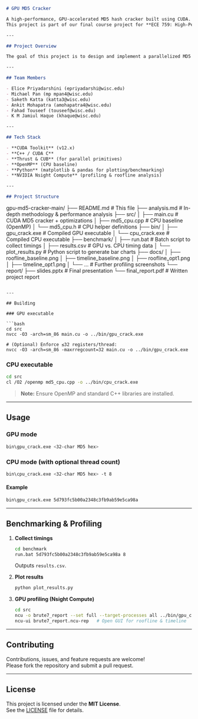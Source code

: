 ```markdown
# GPU MD5 Cracker 

A high-performance, GPU-accelerated MD5 hash cracker built using CUDA.  
This project is part of our final course project for **ECE 759: High-Performance Computing (Spring 2025)** at UW–Madison.

---

## Project Overview

The goal of this project is to design and implement a parallelized MD5 hash attack using **CUDA** to efficiently brute-force 7-character alphanumeric passwords. Modern GPUs can drastically accelerate hash computation through data-parallelism, and this project demonstrates that speedup against a CPU baseline.

---

## Team Members

- Elice Priyadarshini (epriyadarshi@wisc.edu)  
- Michael Pan (mp mpan4@wisc.edu)  
- Saketh Katta (katta3@wisc.edu)  
- Ankit Mohapatra (amohapatra4@wisc.edu)  
- Fahad Touseef (touseef@wisc.edu)  
- K M Jamiul Haque (khaque@wisc.edu)  

---

## Tech Stack

- **CUDA Toolkit** (v12.x)  
- **C++ / CUDA C**  
- **Thrust & CUB** (for parallel primitives)  
- **OpenMP** (CPU baseline)  
- **Python** (matplotlib & pandas for plotting/benchmarking)  
- **NVIDIA Nsight Compute** (profiling & roofline analysis)  

---

## Project Structure

```
gpu-md5-cracker-main/
├── README.md               # This file
├── analysis.md             # In-depth methodology & performance analysis
├── src/
│   ├── main.cu             # CUDA MD5 cracker + optimizations
│   ├── md5_cpu.cpp         # CPU baseline (OpenMP)
│   └── md5_cpu.h           # CPU helper definitions
├── bin/
│   ├── gpu_crack.exe       # Compiled GPU executable
│   └── cpu_crack.exe       # Compiled CPU executable
├── benchmark/
│   ├── run.bat             # Batch script to collect timings
│   ├── results.csv         # GPU vs. CPU timing data
│   └── plot_results.py     # Python script to generate bar charts
├── docs/
│   ├── roofline_baseline.png
│   ├── timeline_baseline.png
│   ├── roofline_opt1.png
│   ├── timeline_opt1.png
│   └── …                   # Further profiling screenshots
└── report/
    ├── slides.pptx         # Final presentation
    └── final_report.pdf    # Written project report
```

---

## Building

### GPU executable

```bash
cd src
nvcc -O3 -arch=sm_86 main.cu -o ../bin/gpu_crack.exe

# (Optional) Enforce ≤32 registers/thread:
nvcc -O3 -arch=sm_86 -maxrregcount=32 main.cu -o ../bin/gpu_crack.exe
```

### CPU executable

```bash
cd src
cl /O2 /openmp md5_cpu.cpp -o ../bin/cpu_crack.exe
```

> **Note:** Ensure OpenMP and standard C++ libraries are installed.

---

## Usage

### GPU mode

```bash
bin\gpu_crack.exe <32-char MD5 hex>
```

### CPU mode (with optional thread count)

```bash
bin\cpu_crack.exe <32-char MD5 hex> -t 8
```

#### Example

```bash
bin\gpu_crack.exe 5d793fc5b00a2348c3fb9ab59e5ca98a
```

---

## Benchmarking & Profiling

1. **Collect timings**  
   ```bash
   cd benchmark
   run.bat 5d793fc5b00a2348c3fb9ab59e5ca98a 8
   ```
   Outputs `results.csv`.

2. **Plot results**  
   ```bash
   python plot_results.py
   ```

3. **GPU profiling (Nsight Compute)**  
   ```bash
   cd src
   ncu -o brute7_report --set full --target-processes all ../bin/gpu_crack.exe 5d793fc5b00a2348c3fb9ab59e5ca98a
   ncu-ui brute7_report.ncu-rep   # Open GUI for roofline & timeline
   ```

---

## Contributing

Contributions, issues, and feature requests are welcome!  
Please fork the repository and submit a pull request.

---

## License

This project is licensed under the **MIT License**.  
See the [LICENSE](LICENSE) file for details.
```
